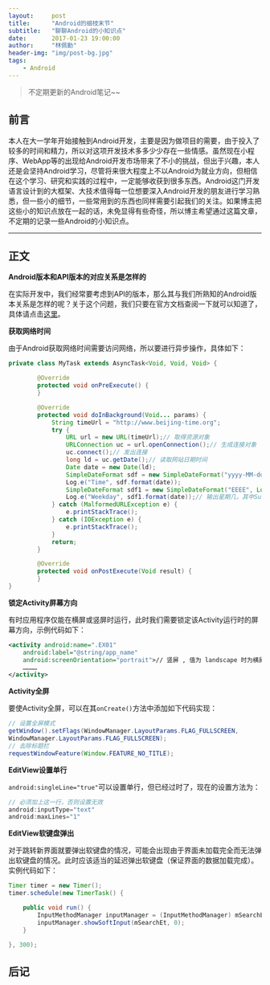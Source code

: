 ```yaml
---
layout:     post
title:      "Android的细枝末节"
subtitle:   "聊聊Android的小知识点"
date:       2017-01-23 19:00:00
author:     "林佩勤"
header-img: "img/post-bg.jpg"
tags:
    - Android
---
```


> 不定期更新的Android笔记~~


## 前言

本人在大一学年开始接触到Android开发，主要是因为做项目的需要，由于投入了较多的时间和精力，所以对这项开发技术多多少少存在一些情感。虽然现在小程序、WebApp等的出现给Android开发市场带来了不小的挑战，但出于兴趣，本人还是会坚持Android学习，尽管将来很大程度上不以Android为就业方向，但相信在这个学习、研究和实践的过程中，一定能够收获到很多东西。Android这门开发语言设计到的大框架、大技术值得每一位想要深入Android开发的朋友进行学习熟悉，但一些小的细节，一些常用到的东西也同样需要引起我们的关注。如果博主把这些小的知识点放在一起的话，未免显得有些奇怪，所以博主希望通过这篇文章，不定期的记录一些Android的小知识点。

---

## 正文

**Android版本和API版本的对应关系是怎样的**

在实际开发中，我们经常要考虑到API的版本，那么其与我们所熟知的Android版本关系是怎样的呢？关于这个问题，我们只要在官方文档查阅一下就可以知道了，具体请点击[这里](https://source.android.com/source/build-numbers)。

**获取网络时间**

由于Android获取网络时间需要访问网络，所以要进行异步操作，具体如下：

```java
private class MyTask extends AsyncTask<Void, Void, Void> {

        @Override
        protected void onPreExecute() {
        }

        @Override
        protected void doInBackground(Void... params) {
            String timeUrl = "http://www.beijing-time.org";
            try {
                URL url = new URL(timeUrl);// 取得资源对象
                URLConnection uc = url.openConnection();// 生成连接对象
                uc.connect();// 发出连接
                long ld = uc.getDate();// 读取网站日期时间
                Date date = new Date(ld);
                SimpleDateFormat sdf = new SimpleDateFormat("yyyy-MM-dd HH:mm:ss EEEE", Locale.CHINA);// 输出北京时间
                Log.e("Time", sdf.format(date));
              	SimpleDateFormat sdf1 = new SimpleDateFormat("EEEE", Locale.CHINA);
              	Log.e("Weekday", sdf1.format(date));// 输出星期几，其中Sunday是星期日，不是星期天
            } catch (MalformedURLException e) {
                e.printStackTrace();
            } catch (IOException e) {
                e.printStackTrace();
            }
            return;
        }

        @Override
        protected void onPostExecute(Void result) {
        }
}
```

**锁定Activity屏幕方向**

有时应用程序仅能在横屏或竖屏时运行，此时我们需要锁定该Activity运行时的屏幕方向，示例代码如下：

```xml
<activity android:name=".EX01"
	android:label="@string/app_name" 
	android:screenOrientation="portrait">// 竖屏 , 值为 landscape 时为横屏
	…………
</activity>
```

**Activity全屏**

要使Activity全屏，可以在其`onCreate()`方法中添加如下代码实现：

```java
// 设置全屏模式
getWindow().setFlags(WindowManager.LayoutParams.FLAG_FULLSCREEN, 
WindowManager.LayoutParams.FLAG_FULLSCREEN); 
// 去除标题栏
requestWindowFeature(Window.FEATURE_NO_TITLE);
```

**EditView设置单行**

`android:singleLine="true"`可以设置单行，但已经过时了，现在的设置方法为：

```java
// 必须加上这一行，否则设置无效
android:inputType="text"
android:maxLines="1"
```

**EditView软键盘弹出**

对于跳转新界面就要弹出软键盘的情况，可能会出现由于界面未加载完全而无法弹出软键盘的情况。此时应该适当的延迟弹出软键盘（保证界面的数据加载完成）。实例代码如下：

```java
Timer timer = new Timer();
timer.schedule(new TimerTask() {

	public void run() {
		InputMethodManager inputManager = (InputMethodManager) mSearchEt.getContext().getSystemService(Context.INPUT_METHOD_SERVICE);
		inputManager.showSoftInput(mSearchEt, 0);
	}

}, 300);
```

## 后记




